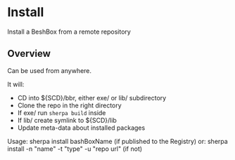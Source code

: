 # Install

Install a BeshBox from a remote repository

## Overview

Can be used from anywhere.

It will:
* CD into ${SCD}/bbr, either exe/ or lib/ subdirectory
* Clone the repo in the right directory
* If exe/ run `sherpa build` inside
* If lib/ create symlink to ${SCD}/lib
* Update meta-data about installed packages

Usage: sherpa install bashBoxName (if published to the Registry)
or: sherpa install -n "name" -t "type" -u "repo url" (if not)


